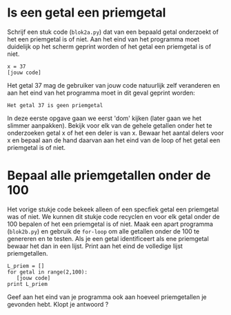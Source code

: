 # Is een getal een priemgetal

Schrijf een stuk code (`blok2a.py`) dat van een bepaald getal onderzoekt of het een priemgetal is of niet. Aan het eind van het programma moet duidelijk op het scherm geprint worden of het getal een priemgetal is of niet.

  	x = 37
	[jouw code]
 
Het getal 37 mag de gebruiker van jouw code natuurlijk zelf veranderen en aan het eind van het programma moet in dit geval geprint worden:

  	Het getal 37 is geen priemgetal 
	
In deze eerste opgave gaan we eerst 'dom' kijken (later gaan we het slimmer aanpakken). Bekijk voor elk van de gehele getallen onder het te onderzoeken getal x of het een deler is van x. Bewaar het aantal delers voor x en bepaal aan de hand daarvan aan het eind van de loop of het getal een priemgetal is of niet. 

# Bepaal alle priemgetallen onder de 100

Het vorige stukje code bekeek alleen of een specfiek getal een priemgetal was of niet. We kunnen dit stukje code recyclen en voor elk getal onder de 100 bepalen of het een priemgetal is of niet. Maak een apart programma (`blok2b.py`) en gebruik de `for-loop` om alle getallen onder de 100 te genereren en te testen. Als je een getal identificeert als ene priemgetal bewaar het dan in een lijst. Print aan het eind de volledige lijst priemgetallen.

	L_priem = []
    for getal in range(2,100):
       [jouw code]
    print L_priem
   
Geef aan het eind van je programma ook aan hoeveel priemgetallen je gevonden hebt. Klopt je antwoord ?
   



